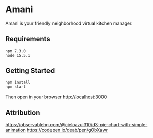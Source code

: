 # Amani

Amani is your friendly neighborhood virtual kitchen manager.

## Requirements
```
npm 7.3.0
node 15.5.1
```

## Getting Started
```bash
npm install
npm start
```

Then open in your browser [http://localhost:3000](http://localhost:3000)

## Attribution

https://observablehq.com/@cieloazul310/d3-pie-chart-with-simple-animation
https://codepen.io/deab/pen/gObXawr